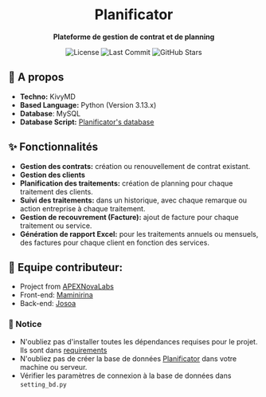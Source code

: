 <h1 align="center">Planificator</h1>

<p align="center">
  <strong>Plateforme de gestion de contrat et de planning</strong>
</p>

<p align="center">
  <!-- Badges -->
  <img src="https://img.shields.io/badge/license-MIT-green" alt="License">
  <img src="https://img.shields.io/github/last-commit/AinaMaminirina18/Planificator" alt="Last Commit">
  <img src="https://img.shields.io/github/stars/josoavj/Planificator?style=social" alt="GitHub Stars">
</p>

## 📖 A propos

- **Techno:** KivyMD
- **Based Language:** Python (Version 3.13.x)
- **Database**: MySQL
- **Database Script:** [Planificator's database](https://github.com/APEXNovaLabs/databasePlanificator)

## ✨ Fonctionnalités

- **Gestion des contrats:** création ou renouvellement de contrat existant.
- **Gestion des clients**
- **Planification des traitements:** création de planning pour chaque traitement des clients.
- **Suivi des traitements:** dans un historique, avec chaque remarque ou action entreprise à chaque traitement.
- **Gestion de recouvrement (Facture):** ajout de facture pour chaque traitement ou service.
- **Génération de rapport Excel:** pour les traitements annuels ou mensuels, des factures pour chaque client en fonction des services.

## 👥 Equipe contributeur:

- Project from [APEXNovaLabs](https://github.com/APEXNovaLabs)
- Front-end: [Maminirina](https://github.com/AinaMaminirina18)
- Back-end: [Josoa](https://github.com/josoavj)

### 📝 Notice

- N'oubliez pas d'installer toutes les dépendances requises pour le projet. Ils sont dans [requirements](https://github.com/AinaMaminirina18/Planificator/blob/master/requirements.txt)
- N'oubliez pas de créer la base de données [Planificator](https://github.com/josoavj/dbPlanificator/blob/master/scriptSQL/Planificator.sql) dans votre machine ou serveur.
- Vérifier les paramètres de connexion à la base de données dans `setting_bd.py`
